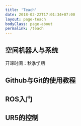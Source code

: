 ```yaml
---
title: 'Teach'
date: 2018-02-22T17:01:34+07:00
layout: page-teach
bodyClass: page-about
permalink: /teach
---
```




## 空间机器人与系统
开课时间：秋季学期

## Github与Git的使用教程

## ROS入门

## UR5的控制
